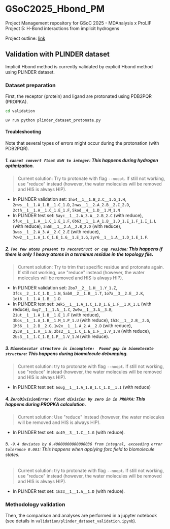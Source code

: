# GSoC2025_Hbond_PM

Project Management repository for GSoC 2025 - MDAnalysis x ProLIF Project 5:  H-Bond interactions from implicit hydrogens

Project outline: [link](https://summerofcode.withgoogle.com/programs/2025/projects/5Otkx8vp)

## Validation with PLINDER dataset
Implicit Hbond method is currently validated by explicit Hbond method using PLINDER dataset.

### Dataset preparation
First, the receptor (protein) and ligand are protonated using PDB2PQR (PROPKA).
```bash
cd validation

uv run python plinder_dataset_protonate.py
```
#### Troubleshooting
Note that several types of errors might occur during the protonation (with PDB2PQR).
##### 1. `cannot convert float NaN to integer`: This happens during hydrogen optimization.
> Current solution: Try to protonate with flag `--noopt`. If still not working, use "reduce" instead (however, the water molecules will be removed and HIS is always HIP).
* In PLINDER validation set: `1ho4__1__1.B_2.C__1.G_1.H`, `2nws__1__1.A_1.B__1.C_1.D`, `2nws__1__2.A_2.B__2.C_2.D`, `2cth__1__1.A__1.C_1.E_1.F`, `5kod__4__1.D__1.M_1.N`
* In PLINDER test set: `5ayc__1__2.A_3.A__2.B_2.C` (with reduce), 
`5fux__1__1.A__1.C_1.E_1.F`, `6b63__1__1.A_1.B__1.D_1.E_1.F_1.I_1.L` (with reduce), `3n5h__1__2.A__2.B_2.D` (with reduce), `3was__1__2.A_3.A__2.C_2.E` (with reduce), `7ow2__1__1.A_1.C_1.E_1.G__1.E_1.G`, `2yr6__1__1.A__1.D_1.E_1.F`.


##### 2. `Too few atoms present to reconstruct or cap residue`: This happens if there is only 1 heavy atoms in a terminus residue in the topology file.
> Current solution: Try to trim that specific residue and protonate again. If still not working, use "reduce" instead (however, the water molecules will be removed and HIS is always HIP).
* In PLINDER validation set: `2bo7__2__1.H__1.Y_1.Z`, `3fcs__2__1.C_1.D__1.N`, `5ab0__2__1.B__1.T`, `1o7a__3__2.E__2.K`, `1oi6__1__1.A_1.B__1.D`
* In PLINDER test set: `3ek5__1__1.A_1.C_1.D_1.E_1.F__1.K_1.L` (with reduce), `4og7__1__1.A__1.C`, `2w0w__1__3.A__3.B`, `2iut__1__1.A_1.B__1.E_1.F` (with reduce), `3bos__1__1.A_1.B__1.M_1.P_1.U` (with reduce), `1h3c__1__2.B__2.G`, `1h36__1__2.B__2.G`, `1w2x__1__1.A_2.A__2.D` (with reduce), `2y38__1__1.A__1.B`, `2bs2__1__1.C_1.E_1.F__1.V_1.W` (with reduce), `2bs3__1__1.C_1.E_1.F__1.V_1.W` (with reduce).

##### 3. `Biomolecular structure is incomplete:  Found gap in biomolecule structure`:  This happens during biomolecule debumping.
> Current solution: try to protonate with flag `--noopt`. If still not working, use "reduce" instead (however, the water molecules will be removed and HIS is always HIP).
* In PLINDER test set: `6oug__1__1.A_1.B_1.C_1.D__1.I` (with reduce)

##### 4. `ZeroDivisionError: float division by zero in in PROPKA`: This happens during PROPKA calculation.
> Current solution: Use "reduce" instead (however, the water molecules will be removed and HIS is always HIP).
* In PLINDER test set: `4c49__3__1.C__1.G` (with reduce).

###### 5. `-9.4 deviates by 0.40000000000000036 from integral, exceeding error tolerance 0.001`: This happens when applying forc field to biomolecule states.
> Current solution: try to protonate with flag `--noopt`. If still not working, use "reduce" instead (however, the water molecules will be removed and HIS is always HIP).
* In PLINDER test set: `1h33__1__1.A__1.D` (with reduce).



### Methodology validation
Then, the comparison and analyses are performed in a jupyter notebook (see details in  `validation/plinder_dataset_validation.ipynb`).